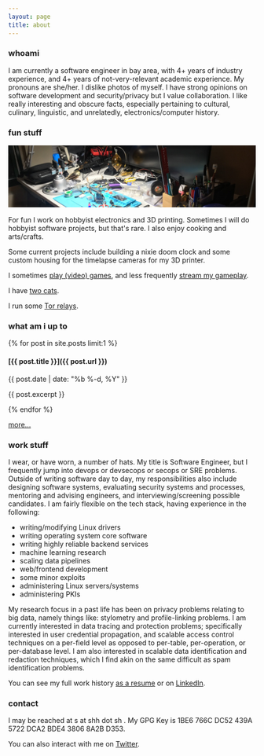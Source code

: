 ```yaml
---
layout: page
title: about
---
```

### whoami

I am currently a software engineer in bay area, with 4+ years of industry experience, and 4+ years of not-very-relevant academic experience. My pronouns are she/her. I dislike photos of myself. I have strong opinions on software development and security/privacy but I value collaboration. I like really interesting and obscure facts, especially pertaining to cultural, culinary, linguistic, and unrelatedly, electronics/computer history.

### fun stuff

![messy desk](/images/desk.jpg)

For fun I work on hobbyist electronics and 3D printing. Sometimes I will do hobbyist software projects, but that's rare. I also enjoy cooking and arts/crafts.

Some current projects include building a nixie doom clock and some custom housing for the timelapse cameras for my 3D printer.

I sometimes [play (video) games](https://steamcommunity.com/id/worldwise001), and less frequently [stream my gameplay](https://www.twitch.tv/worldwise001).

I have [two cats](https://www.instagram.com/sprinks_n_izzy).

I run some [Tor relays](/tor/).

### what am i up to

{% for post in site.posts limit:1 %}
#### [{{ post.title }}]({{ post.url }})

{{ post.date | date: "%b %-d, %Y" }}

{{ post.excerpt }}

{% endfor %}

[more...](/log/)

### work stuff

I wear, or have worn, a number of hats. My title is Software Engineer, but I frequently jump into devops or devsecops or secops or SRE problems. Outside of writing software day to day, my responsibilities also include designing software systems, evaluating security systems and processes, mentoring and advising engineers, and interviewing/screening possible candidates. I am fairly flexible on the tech stack, having experience in the following:
- writing/modifying Linux drivers
- writing operating system core software
- writing highly reliable backend services
- machine learning research
- scaling data pipelines
- web/frontend development
- some minor exploits
- administering Linux servers/systems
- administering PKIs

My research focus in a past life has been on privacy problems relating to big data, namely things like: stylometry and profile-linking problems. I am currently interested in data tracing and protection problems; specifically interested in user credential propagation, and scalable access control techniques on a per-field level as opposed to per-table, per-operation, or per-database level. I am also interested in scalable data identification and redaction techniques, which I find akin on the same difficult as spam identification problems.

You can see my full work history [as a resume](/resume.pdf) or on [LinkedIn](https://www.linkedin.com/in/shharvey).

### contact

I may be reached at s at shh dot sh . My GPG Key is 1BE6 766C DC52 439A 5722 DCA2 BDE4 3806 8A2B D353.

You can also interact with me on [Twitter](https://www.twitter.com/worldwise001).

